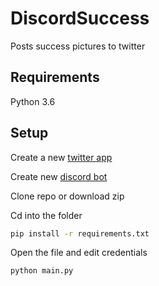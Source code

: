 # DiscordSuccess
Posts success pictures to twitter

## Requirements
Python 3.6

## Setup
Create a new [twitter app](https://developer.twitter.com/en/apps/)

Create new [discord bot](https://discordapp.com/developers/applications/)

Clone repo or download zip

Cd into the folder

```bash
pip install -r requirements.txt
```

Open the file and edit credentials

```bash
python main.py
```